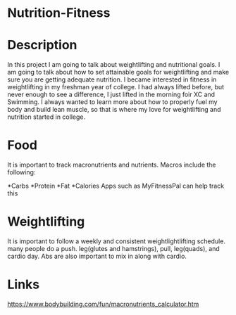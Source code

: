 # Nutrition-Fitness
# Description
In this project I am going to talk about weightlifting and nutritional goals. I am going to talk about how to set attainable goals for weightlifting and make sure you are getting adequate nutrition.
I became interested in fitness in weightlifting in my freshman year of college. I had always lifted before, but never enough to see a difference, I just lifted in the morning foir XC and Swimming. I always wanted to learn more about how to properly fuel my body and build lean muscle, so that is where my love for weightlifting and nutrition started in college.
# Food
It is important to track macronutrients and nutrients. Macros include the following:
  
  *Carbs
  *Protein
  *Fat
  *Calories
  Apps such as MyFitnessPal can help track this
# Weightlifting
It is important to follow a weekly and consistent weightlightlifting schedule. many people do a push. leg(glutes and hamstrings), pull, leg(quads), and cardio day. Abs are also important to mix in along with cardio.
# Links
https://www.bodybuilding.com/fun/macronutrients_calculator.htm

